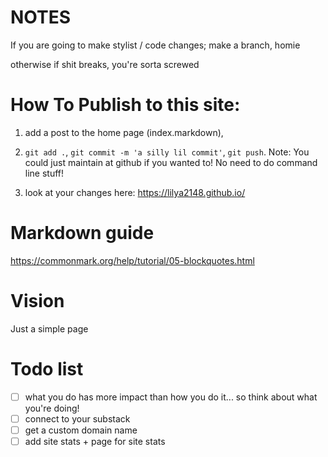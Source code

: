 # NOTES
If you are going to make stylist / code changes; make a branch, homie

otherwise if shit breaks, you're sorta screwed

# How To Publish to this site:

1) add a post to the home page (index.markdown), 

2) `git add .`, `git commit -m 'a silly lil commit'`, `git push`. Note: You could just maintain at github if you wanted to! No need to do command line stuff!

3) look at your changes here: https://lilya2148.github.io/

# Markdown guide
https://commonmark.org/help/tutorial/05-blockquotes.html

# Vision
Just a simple page

# Todo list
- [ ] what you do has more impact than how you do it... so think about what you're doing!
- [ ] connect to your substack
- [ ] get a custom domain name
- [ ] add site stats + page for site stats
